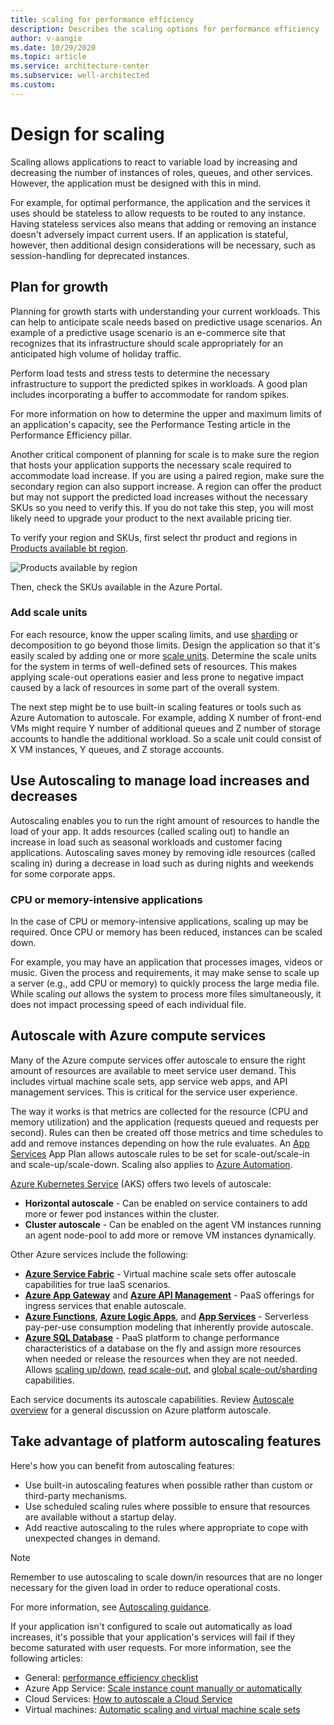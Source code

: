 ```yaml
---
title: scaling for performance efficiency
description: Describes the scaling options for performance efficiency
author: v-aangie
ms.date: 10/29/2020
ms.topic: article
ms.service: architecture-center
ms.subservice: well-architected
ms.custom: 
---
```


# Design for scaling

Scaling allows applications to react to variable load by increasing and decreasing the number of instances of roles, queues, and other services. However, the application must be designed with this in mind.

For example, for optimal performance, the application and the services it uses should be stateless to allow requests to be routed to any instance. Having stateless services also means that adding or removing an instance doesn't adversely impact current users. If an application is stateful, however, then additional design considerations will be necessary, such as session-handling for deprecated instances.

## Plan for growth

Planning for growth starts with understanding your current workloads. This can help to anticipate scale needs based on predictive usage scenarios. An example of a predictive usage scenario is an e-commerce site that recognizes that its infrastructure should scale appropriately for an anticipated high volume of holiday traffic.

Perform load tests and stress tests to determine the necessary infrastructure to support the predicted spikes in workloads. A good plan includes incorporating a buffer to accommodate for random spikes.

For more information on how to determine the upper and maximum limits of an application's capacity, see the Performance Testing article in the Performance Efficiency pillar. <!--LINK to new Performance Testing article-->

Another critical component of planning for scale is to make sure the region that hosts your application supports the necessary scale required to accommodate load increase. If you are using a paired region, make sure the secondary region can also support increase. A region can offer the product but may not support the predicted load increases without the necessary SKUs so you need to verify this. If you do not take this step, you will most likely need to upgrade your product to the next available pricing tier.

To verify your region and SKUs, first select thr product and regions in [Products available bt region](https://azure.microsoft.com/global-infrastructure/services/?products=).

![Products available by region](../_images/_images/design-scale-1.png)

Then, check the SKUs available in the Azure Portal.

### Add scale units

For each resource, know the upper scaling limits, and use [sharding](https://docs.microsoft.com/azure/azure-sql/database/elastic-scale-introduction#sharding) or decomposition to go beyond those limits. Design the application so that it's easily scaled by adding one or more [scale units](https://docs.microsoft.com/archive/msdn-magazine/2017/february/azure-inside-the-azure-app-service-architecture#what-is-an-app-service-scale-unit). Determine the scale units for the system in terms of well-defined sets of resources. This makes applying scale-out operations easier and less prone to negative impact caused by a lack of resources in some part of the overall system. 

The next step might be to use built-in scaling features or tools such as Azure Automation to autoscale. For example, adding X number of front-end VMs might require Y number of additional queues and Z number of storage accounts to handle the additional workload. So a scale unit could consist of X VM instances, Y queues, and Z storage accounts.



## Use Autoscaling to manage load increases and decreases

Autoscaling enables you to run the right amount of resources to handle the load of your app. It adds resources (called scaling out) to handle an increase in load such as seasonal workloads and customer facing applications. Autoscaling saves money by removing idle resources (called scaling in) during a decrease in load such as during nights and weekends for some corporate apps.

### CPU or memory-intensive applications

In the case of CPU or memory-intensive applications, scaling up may be required. Once CPU or memory has been reduced, instances can be scaled down.

For example, you may have an application that processes images, videos or music. Given the process and requirements, it may make sense to scale up a server (e.g., add CPU or memory) to quickly process the large media file. While scaling *out* allows the system to process more files simultaneously, it does not impact processing speed of each individual file.

## Autoscale with Azure compute services

Many of the Azure compute services offer autoscale to ensure the right amount of resources are available to meet service user demand. This includes virtual machine scale sets, app service web apps, and API management services. This is critical for the service user experience.

The way it works is that metrics are collected for the resource (CPU and memory utilization) and the application (requests queued and requests per second). Rules can then be created off those metrics and time schedules to add and remove instances depending on how the rule evaluates. An [App Services](https://docs.microsoft.com/azure/app-service/overview-hosting-plans#how-does-my-app-run-and-scale) App Plan allows autoscale rules to be set for scale-out/scale-in and scale-up/scale-down. Scaling also applies to [Azure Automation](https://docs.microsoft.com/azure/automation/automation-intro).

[Azure Kubernetes Service](https://docs.microsoft.com/azure/aks/intro-kubernetes) (AKS) offers two levels of autoscale:

- **Horizontal autoscale** - Can be enabled on service containers to add more or fewer pod instances within the cluster.
- **Cluster autoscale** - Can be enabled on the agent VM instances running an agent node-pool to add more or remove VM instances dynamically.

Other Azure services include the following:

- [**Azure Service Fabric**](https://docs.microsoft.com/azure/service-fabric/service-fabric-overview) - Virtual machine scale sets offer autoscale capabilities for true IaaS scenarios.
- [**Azure App Gateway**](https://docs.microsoft.com/azure/application-gateway/overview) and [**Azure API Management**](https://docs.microsoft.com/azure/api-management/api-management-key-concepts) - PaaS offerings for ingress services that enable autoscale.
- [**Azure Functions**](https://docs.microsoft.com/azure/azure-functions/functions-overview), [**Azure Logic Apps**](https://docs.microsoft.com/azure/logic-apps/logic-apps-overview), and [**App Services**](https://docs.microsoft.com/azure/app-service/overview) - Serverless pay-per-use consumption modeling that inherently provide autoscale.
- [**Azure SQL Database**](https://docs.microsoft.com/archive/blogs/sqlserverstorageengine/azure-sql-database-scalability) - PaaS platform to change performance characteristics of a database on the fly and assign more resources when needed or release the resources when they are not needed. Allows [scaling up/down](https://docs.microsoft.com/archive/blogs/sqlserverstorageengine/azure-sql-database-scalability#scaling-updown), [read scale-out](https://docs.microsoft.com/archive/blogs/sqlserverstorageengine/azure-sql-database-scalability#read-scale-out), and [global scale-out/sharding](https://docs.microsoft.com/archive/blogs/sqlserverstorageengine/azure-sql-database-scalability#global-scale-outsharding) capabilities.

Each service documents its autoscale capabilities. Review [Autoscale overview](https://docs.microsoft.com/azure/azure-monitor/platform/autoscale-overview) for a general discussion on Azure platform autoscale.

## Take advantage of platform autoscaling features

Here's how you can benefit from autoscaling features:

- Use built-in autoscaling features when possible rather than custom or third-party mechanisms.
- Use scheduled scaling rules where possible to ensure that resources are available without a startup delay.
- Add reactive autoscaling to the rules where appropriate to cope with unexpected changes in demand.

> [!NOTE]
> Remember to use autoscaling to scale down/in resources that are no longer necessary for the given load in order to reduce operational costs.

For more information, see [Autoscaling guidance](https://review.docs.microsoft.com/azure/architecture/best-practices/auto-scaling).

If your application isn't configured to scale out automatically as load increases, it's possible that your application's services will fail if they become saturated with user requests. For more information, see the following articles: 

- General: [performance efficiency checklist](https://review.docs.microsoft.com/azure/architecture/framework/scalability/performance-efficiency)
- Azure App Service: [Scale instance count manually or automatically](https://review.docs.microsoft.com/azure/monitoring-and-diagnostics/insights-how-to-scale/)
- Cloud Services: [How to autoscale a Cloud Service](https://review.docs.microsoft.com/azure/cloud-services/cloud-services-how-to-scale/)
- Virtual machines: [Automatic scaling and virtual machine scale sets](https://review.docs.microsoft.com/azure/virtual-machine-scale-sets/virtual-machine-scale-sets-autoscale-overview/)

<!--[## Next steps

[!div class="nextstepaction"]
LINK to next Design article]()-->